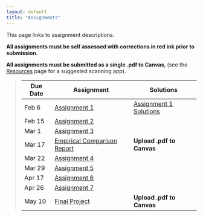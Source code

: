 ```yaml
---
layout: default
title: "Assignments"
---
```


This page links to assignment descriptions.

**All assignments must be self assessed with corrections in red ink prior to submission.**

**All assignments must be submitted as a single .pdf to Canvas**, (see the [Resources](../resources.html) page for a suggested scanning app).

> Due Date |                Assignment                                | Solutions                                               |
> -------- | -------------------------------------------------------- | ------------------------------------------------------- |
> Feb 6    | [Assignment 1](../assign/assign01.html)                  | [Assignment 1 Solutions](../assign/sol/assign01sol.pdf) |
> Feb 15   | [Assignment 2](../assign/assign02.html)                  |  |
> Mar 1   | [Assignment 3](../assign/assign03.html)                   |  |
> Mar 17   | [Empirical Comparison Report](../assign/emp_comp.html)   | **Upload .pdf to Canvas** |
> Mar 22   | [Assignment 4](../assign/assign04.html)                  |  |
> Mar 29   | [Assignment 5](../assign/assign05.html)                  |  |
> Apr 17   | [Assignment 6](../assign/assign06.html)                  |  |
> Apr 26   | [Assignment 7](../assign/assign07.html)                  |  |
> May 10   | [Final Project](../assign/finalproj.html)                | **Upload .pdf to Canvas** |

